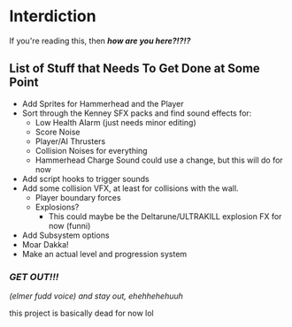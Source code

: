 # Interdiction
If you're reading this, then ***how are you here?!?!?***

## List of Stuff that Needs To Get Done at Some Point
* Add Sprites for Hammerhead and the Player
* Sort through the Kenney SFX packs and find sound effects for:
	* Low Health Alarm (just needs minor editing)
	* Score Noise
	* Player/AI Thrusters
	* Collision Noises for everything
	* Hammerhead Charge Sound could use a change, but this will do for now
* Add script hooks to trigger sounds
* Add some collision VFX, at least for collisions with the wall.
	* Player boundary forces
	* Explosions?
		* This could maybe be the Deltarune/ULTRAKILL explosion FX for now (funni)
* Add Subsystem options
* Moar Dakka!
* Make an actual level and progression system

### *GET OUT!!!*
*(elmer fudd voice) and stay out, ehehhehehuuh*

this project is basically dead for now lol
